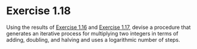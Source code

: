 # Exercise 1.18

Using the results of [Exercise 1.16](./1.16.md) and [Exercise 1.17](./1.17.md),
devise a procedure that generates an iterative process for multiplying two
integers in terms of adding, doubling, and halving and uses a logarithmic number
of steps.
